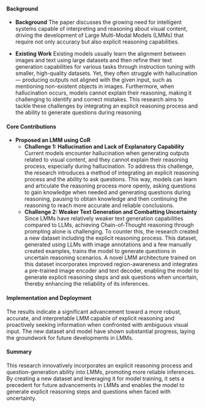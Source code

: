 #### Background
- **Background**
The paper discusses the growing need for intelligent systems capable of interpreting and reasoning about visual content, driving the development of Large Multi-Modal Models (LMMs) that require not only accuracy but also explicit reasoning capabilities.
  
- **Existing Work**
Existing models usually learn the alignment between images and text using large datasets and then refine their text generation capabilities for various tasks through instruction tuning with smaller, high-quality datasets. Yet, they often struggle with hallucination — producing outputs not aligned with the given input, such as mentioning non-existent objects in images. Furthermore, when hallucination occurs, models cannot explain their reasoning, making it challenging to identify and correct mistakes. This research aims to tackle these challenges by integrating an explicit reasoning process and the ability to generate questions during reasoning. 

#### Core Contributions
  - **Proposed an LMM using CoR**
    - **Challenge 1: Hallucination and Lack of Explanatory Capability**
      Current models encounter hallucination when generating outputs related to visual content, and they cannot explain their reasoning process, especially during hallucination. To address this challenge, the research introduces a method of integrating an explicit reasoning process and the ability to ask questions. This way, models can learn and articulate the reasoning process more openly, asking questions to gain knowledge when needed and generating questions during reasoning, pausing to obtain knowledge and then continuing the reasoning to reach more accurate and reliable conclusions.
    - **Challenge 2: Weaker Text Generation and Combatting Uncertainty**
      Since LMMs have relatively weaker text generation capabilities compared to LLMs, achieving Chain-of-Thought reasoning through prompting alone is challenging. To counter this, the research created a new dataset including the explicit reasoning process. This dataset, generated using LLMs with image annotations and a few manually created examples, trains the model to generate questions in uncertain reasoning scenarios. A novel LMM architecture trained on this dataset incorporates improved region-awareness and integrates a pre-trained image encoder and text decoder, enabling the model to generate explicit reasoning steps and ask questions when uncertain, thereby enhancing the reliability of its inferences.

#### Implementation and Deployment
The results indicate a significant advancement toward a more robust, accurate, and interpretable LMM capable of explicit reasoning and proactively seeking information when confronted with ambiguous visual input. The new dataset and model have shown substantial progress, laying the groundwork for future developments in LMMs.

#### Summary
This research innovatively incorporates an explicit reasoning process and question-generation ability into LMMs, promoting more reliable inferences. By creating a new dataset and leveraging it for model training, it sets a precedent for future advancements in LMMs and enables the model to generate explicit reasoning steps and questions when faced with uncertainty.